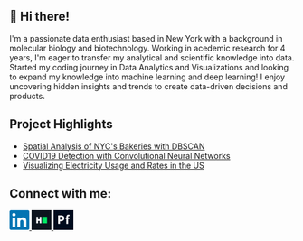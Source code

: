 ## 👋 Hi there!
I'm a passionate data enthusiast based in New York with a background in molecular biology and biotechnology. Working in acedemic research for 4 years, I'm eager to transfer my analytical and scientific knowledge into data. Started my coding journey in Data Analytics and Visualizations and looking to expand my knowledge into machine learning and deep learning! I enjoy uncovering hidden insights and trends to create data-driven decisions and products.

## Project Highlights
* [Spatial Analysis of NYC's Bakeries with DBSCAN](https://github.com/anderoos/dv-analysis-of-nyc-bakeries)
* [COVID19 Detection with Convolutional Neural Networks](https://github.com/anderoos/covid-detection)
* [Visualizing Electricity Usage and Rates in the US](https://github.com/ElenaLomako/Project-3)


## Connect with me:
<a href="https://www.linkedin.com/in/andrew-cheng14/">
    <img src="https://github.com/anderoos/anderoos/blob/main/Assets/Logos/LinkedIn_logo_initials.png" alt="Andrew Cheng| LinkedIn" width="35px"/>
</a>
<a href="https://www.hackerrank.com/profile/andrewcheng94">
    <img src="https://github.com/anderoos/anderoos/blob/main/Assets/Logos/800px-HackerRank_Icon-1000px.png" alt="HackerRank Profile" width="35px"/>
</a>
<a href="https://anderoocheng.myportfolio.com">
    <img src="https://github.com/anderoos/anderoos/blob/main/Assets/Logos/adobe-portfolio-icon-filled-256.png" alt="Adobe Portfolio" width="35px"/>
</a>
